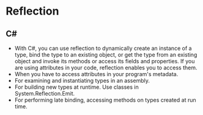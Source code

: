 # Reflection

## C#
* With C#, you can use reflection to dynamically create an instance of a type, bind the type to an existing object, or get the type from an existing object and invoke its methods or access its fields and properties. If you are using attributes in your code, reflection enables you to access them.
* When you have to access attributes in your program's metadata.
* For examining and instantiating types in an assembly.
* For building new types at runtime. Use classes in System.Reflection.Emit.
* For performing late binding, accessing methods on types created at run time.

